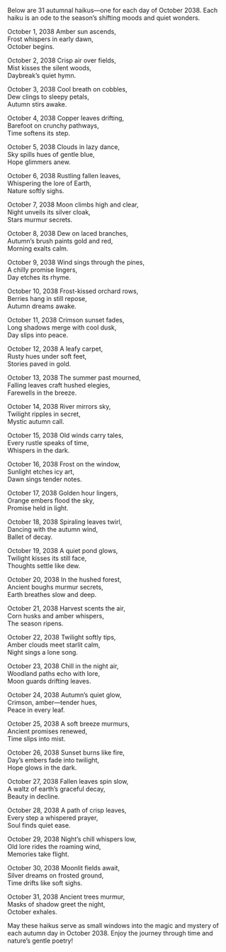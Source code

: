 Below are 31 autumnal haikus—one for each day of October 2038. Each haiku is an ode to the season’s shifting moods and quiet wonders.

October 1, 2038
Amber sun ascends,  
Frost whispers in early dawn,  
October begins.

October 2, 2038
Crisp air over fields,  
Mist kisses the silent woods,  
Daybreak’s quiet hymn.

October 3, 2038
Cool breath on cobbles,  
Dew clings to sleepy petals,  
Autumn stirs awake.

October 4, 2038
Copper leaves drifting,  
Barefoot on crunchy pathways,  
Time softens its step.

October 5, 2038
Clouds in lazy dance,  
Sky spills hues of gentle blue,  
Hope glimmers anew.

October 6, 2038
Rustling fallen leaves,  
Whispering the lore of Earth,  
Nature softly sighs.

October 7, 2038
Moon climbs high and clear,  
Night unveils its silver cloak,  
Stars murmur secrets.

October 8, 2038
Dew on laced branches,  
Autumn’s brush paints gold and red,  
Morning exalts calm.

October 9, 2038
Wind sings through the pines,  
A chilly promise lingers,  
Day etches its rhyme.

October 10, 2038
Frost-kissed orchard rows,  
Berries hang in still repose,  
Autumn dreams awake.

October 11, 2038
Crimson sunset fades,  
Long shadows merge with cool dusk,  
Day slips into peace.

October 12, 2038
A leafy carpet,  
Rusty hues under soft feet,  
Stories paved in gold.

October 13, 2038
The summer past mourned,  
Falling leaves craft hushed elegies,  
Farewells in the breeze.

October 14, 2038
River mirrors sky,  
Twilight ripples in secret,  
Mystic autumn call.

October 15, 2038
Old winds carry tales,  
Every rustle speaks of time,  
Whispers in the dark.

October 16, 2038
Frost on the window,  
Sunlight etches icy art,  
Dawn sings tender notes.

October 17, 2038
Golden hour lingers,  
Orange embers flood the sky,  
Promise held in light.

October 18, 2038
Spiraling leaves twirl,  
Dancing with the autumn wind,  
Ballet of decay.

October 19, 2038
A quiet pond glows,  
Twilight kisses its still face,  
Thoughts settle like dew.

October 20, 2038
In the hushed forest,  
Ancient boughs murmur secrets,  
Earth breathes slow and deep.

October 21, 2038
Harvest scents the air,  
Corn husks and amber whispers,  
The season ripens.

October 22, 2038
Twilight softly tips,  
Amber clouds meet starlit calm,  
Night sings a lone song.

October 23, 2038
Chill in the night air,  
Woodland paths echo with lore,  
Moon guards drifting leaves.

October 24, 2038
Autumn’s quiet glow,  
Crimson, amber—tender hues,  
Peace in every leaf.

October 25, 2038
A soft breeze murmurs,  
Ancient promises renewed,  
Time slips into mist.

October 26, 2038
Sunset burns like fire,  
Day’s embers fade into twilight,  
Hope glows in the dark.

October 27, 2038
Fallen leaves spin slow,  
A waltz of earth’s graceful decay,  
Beauty in decline.

October 28, 2038
A path of crisp leaves,  
Every step a whispered prayer,  
Soul finds quiet ease.

October 29, 2038
Night’s chill whispers low,  
Old lore rides the roaming wind,  
Memories take flight.

October 30, 2038
Moonlit fields await,  
Silver dreams on frosted ground,  
Time drifts like soft sighs.

October 31, 2038
Ancient trees murmur,  
Masks of shadow greet the night,  
October exhales.

May these haikus serve as small windows into the magic and mystery of each autumn day in October 2038. Enjoy the journey through time and nature’s gentle poetry!
